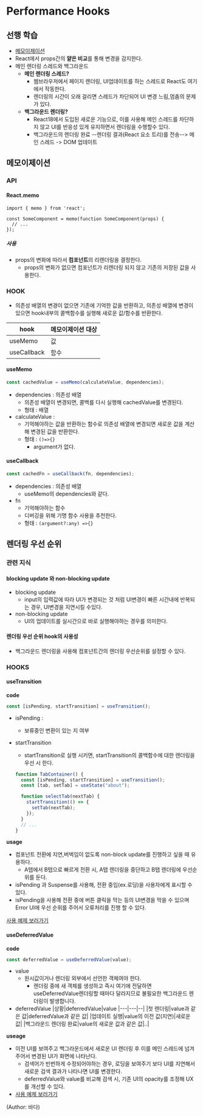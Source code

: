 # Performance Hooks

## 선행 학습

- [메모이제이션](https://github.com/vi-wolhwa/modernReactDeepDive-study/blob/main/02.%20%EB%A6%AC%EC%95%A1%ED%8A%B8%20%ED%95%B5%EC%8B%AC%20%EC%9A%94%EC%86%8C%20%EA%B9%8A%EA%B2%8C%20%EC%82%B4%ED%8E%B4%EB%B3%B4%EA%B8%B0/5.%20%EC%BB%B4%ED%8F%AC%EB%84%8C%ED%8A%B8%EC%99%80%20%ED%95%A8%EC%88%98%EC%9D%98%20%EB%AC%B4%EA%B1%B0%EC%9A%B4%20%EC%97%B0%EC%82%B0%EC%9D%84%20%EA%B8%B0%EC%96%B5%ED%95%B4%20%EB%91%90%EB%8A%94%20%EB%A9%94%EB%AA%A8%EC%9D%B4%EC%A0%9C%EC%9D%B4%EC%85%98.md)
- React에서 props간의 **얕은 비교**를 통해 변경을 감지한다.
- 메인 렌더링 스레드와 백그라운드
  - **메인 렌더링 스레드?**
    - 웹브라우저에서 페이지 렌더링, UI업데이트를 하는 스레드로 React도 여기에서 작동한다.
    - 렌더링의 시간이 오래 걸리면 스레드가 차단되어 UI 변경 느림,멈춤의 문제가 있다.
  - **백그라운드 렌더링?**
    - React18에서 도입된 새로운 기능으로, 이를 사용해 메인 스레드를 차단하지 않고 UI를 반응성 있게 유지하면서 렌더링을 수행할수 있다.
    - 백그라운드의 렌더링 완료 --렌더링 결과(React 요소 트리)를 전송--> 메인 스레드 -> DOM 업데이트

## 메모이제이션

### API

#### React.memo

```
import { memo } from 'react';

const SomeComponent = memo(function SomeComponent(props) {
  // ...
});
```

##### 사용

- props의 변화에 따라서 **컴포넌트**의 리렌더링을 결정한다.
  - props의 변화가 없으면 컴포넌트가 리렌더링 되지 않고 기존의 저장된 값을 사용한다.

### HOOK

- 의존성 배열의 변경이 없으면 기존에 기억한 값을 반환하고, 의존성 배열에 변경이 있으면 hook내부의 콜백함수를 실행해 새로운 값/함수를 반환한다.

| hook        | 메모이제이션 대상 |
| ----------- | ----------------- |
| useMemo     | 값                |
| useCallback | 함수              |

#### useMemo

```jsx
const cachedValue = useMemo(calculateValue, dependencies);
```

- dependencies : 의존성 배열
  - 의존성 배열이 변경되면, 콜백를 다시 실행해 cachedValue를 변경된다.
  - 형태 : 배열
- calculateValue :
  - 기억해야하는 값을 반환하는 함수로 의존성 배열에 변경되면 새로운 값을 계산해 변경된 값을 반환한다.
  - 형태 : `()=>{}`
    - argument가 없다.

#### useCallback

```jsx
const cachedFn = useCallback(fn, dependencies);
```

- dependencies : 의존성 배열
  - useMemo의 dependencies와 같다.
- fn
  - 기억해야하는 함수
  - 디버깅을 위해 기명 함수 사용을 추천한다.
  - 형태 : `(argument?:any) =>{}`

## 렌더링 우선 순위

### 관련 지식

#### blocking update 와 non-blocking update

- blocking update
  - input의 입력값에 따라 UI가 변경되는 것 처럼 UI변경이 빠른 시간내에 반복되는 경우, UI변경을 지연시킬 수있다.
- non-blocking update
  - UI의 업데이트를 실시간으로 바로 실행해야하는 경우를 의미한다.

#### 렌더링 우선 순위 hook의 사용성

- 백그라운드 렌더링을 사용해 컴포넌트간의 렌더링 우선순위를 설정할 수 있다.

### HOOKS

#### useTransition

**code**

```jsx
const [isPending, startTransition] = useTransition();
```

- isPending :
  - 보류중인 변환이 있는 지 여부
- startTransition

  - startTransition로 실행 시키면, startTransition의 콜백함수에 대한 렌더링을 우선 시 한다.

  ```jsx
  function TabContainer() {
    const [isPending, startTransition] = useTransition();
    const [tab, setTab] = useState("about");

    function selectTab(nextTab) {
      startTransition(() => {
        setTab(nextTab);
      });
    }
    // ...
  }
  ```

**usage**

- 컴포넌트 전환에 지연,버벅임이 없도록 non-block update를 진행하고 싶을 때 유용하다.
  - A탭에서 B탭으로 빠르게 전환 시, A탭 렌더링을 중단하고 B탭 렌더링에 우선순위를 둔다.
- isPending 과 Suspense를 사용해, 전환 중임(ex.로딩)을 사용자에게 표시할 수 있다.
- isPending을 사용해 전환 중에 버튼 클릭을 막는 등의 UI변경을 막을 수 있으며 Error UI에 우선 순위를 주어서 오류처리를 진행 할 수 있다.

[사용 예제 보러가기](https://react.dev/reference/react/useTransition#usage)

#### useDeferredValue

**code**

```jsx
const deferredValue = useDeferredValue(value);
```

- value
  - 원시값이거나 렌더링 외부에서 선언한 객체여야 한다.
    - 렌더링 중에 새 객체를 생성하고 즉시 여기에 전달하면 useDeferredValue렌더링할 때마다 달라지므로 불필요한 백그라운드 렌더링이 발생합니다.
- deferredValue
  |상황|deferredValue|value
  |---|---|--|
  |첫 렌더링|value과 같은 값|deferredValue과 같은 값|
  |업데이트 실행|value의 이전 값(지연)|새로운 값|
  |백그라운드 렌더링 완료|value의 새로운 값과 같은 값|..|

**useage**

- 이전 UI를 보여주고 백그라운드에서 새로운 UI 렌더링 후 이를 메인 스레드에 넘겨주어서 변경된 UI가 화면에 나타난다.
  - 검색어가 빈번하게 수정되어야하는 경우, 로딩을 보여주기 보다 UI를 지연해서 새로운 검색 결과가 나타나면 UI를 변경한다.
  - deferredValue와 value를 비교해 검색 시, 기존 UI의 opacity를 조정해 UX를 개선할 수 있다.
- [사용 예제 보러가기](https://react.dev/reference/react/useDeferredValue#usage)

(Author: 바다)
